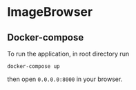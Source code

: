 # ImageBrowser

## Docker-compose
To run the application, in root directory run
```commandline
docker-compose up
```
then open `0.0.0.0:8000` in your browser.